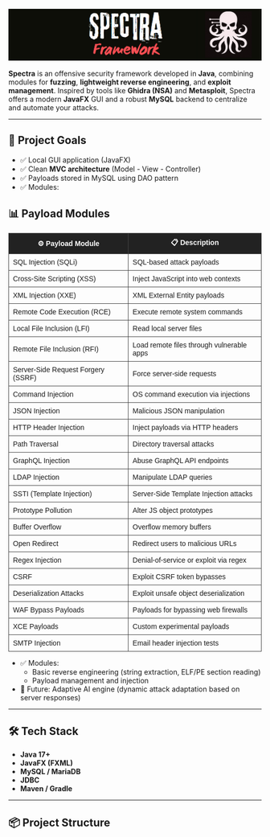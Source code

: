 

![Spectra Logo](./Spectrall.PNG)

**Spectra** is an offensive security framework developed in **Java**, combining modules for **fuzzing**, **lightweight reverse engineering**, and **exploit management**. Inspired by tools like **Ghidra (NSA)** and **Metasploit**, Spectra offers a modern **JavaFX** GUI and a robust **MySQL** backend to centralize and automate your attacks.

---

## 🎯 Project Goals

- ✅ Local GUI application (JavaFX)
- ✅ Clean **MVC architecture** (Model - View - Controller)
- ✅ Payloads stored in MySQL using DAO pattern
- ✅ Modules:
<h2>📊 Payload Modules</h2>

<table style="border-collapse: collapse; width: 100%; font-family: Arial, sans-serif;">
  <thead style="background-color: #222222; color: #ffffff;">
    <tr>
      <th style="border: 1px solid #444; padding: 8px;">⚙️ Payload Module</th>
      <th style="border: 1px solid #444; padding: 8px;">📋 Description</th>
    </tr>
  </thead>
  <tbody>
    <tr>
      <td style="border: 1px solid #444; padding: 8px;">SQL Injection (SQLi)</td>
      <td style="border: 1px solid #444; padding: 8px;">SQL-based attack payloads</td>
    </tr>
    <tr>
      <td style="border: 1px solid #444; padding: 8px;">Cross-Site Scripting (XSS)</td>
      <td style="border: 1px solid #444; padding: 8px;">Inject JavaScript into web contexts</td>
    </tr>
    <tr>
      <td style="border: 1px solid #444; padding: 8px;">XML Injection (XXE)</td>
      <td style="border: 1px solid #444; padding: 8px;">XML External Entity payloads</td>
    </tr>
    <tr>
      <td style="border: 1px solid #444; padding: 8px;">Remote Code Execution (RCE)</td>
      <td style="border: 1px solid #444; padding: 8px;">Execute remote system commands</td>
    </tr>
    <tr>
      <td style="border: 1px solid #444; padding: 8px;">Local File Inclusion (LFI)</td>
      <td style="border: 1px solid #444; padding: 8px;">Read local server files</td>
    </tr>
    <tr>
      <td style="border: 1px solid #444; padding: 8px;">Remote File Inclusion (RFI)</td>
      <td style="border: 1px solid #444; padding: 8px;">Load remote files through vulnerable apps</td>
    </tr>
    <tr>
      <td style="border: 1px solid #444; padding: 8px;">Server-Side Request Forgery (SSRF)</td>
      <td style="border: 1px solid #444; padding: 8px;">Force server-side requests</td>
    </tr>
    <tr>
      <td style="border: 1px solid #444; padding: 8px;">Command Injection</td>
      <td style="border: 1px solid #444; padding: 8px;">OS command execution via injections</td>
    </tr>
    <tr>
      <td style="border: 1px solid #444; padding: 8px;">JSON Injection</td>
      <td style="border: 1px solid #444; padding: 8px;">Malicious JSON manipulation</td>
    </tr>
    <tr>
      <td style="border: 1px solid #444; padding: 8px;">HTTP Header Injection</td>
      <td style="border: 1px solid #444; padding: 8px;">Inject payloads via HTTP headers</td>
    </tr>
    <tr>
      <td style="border: 1px solid #444; padding: 8px;">Path Traversal</td>
      <td style="border: 1px solid #444; padding: 8px;">Directory traversal attacks</td>
    </tr>
    <tr>
      <td style="border: 1px solid #444; padding: 8px;">GraphQL Injection</td>
      <td style="border: 1px solid #444; padding: 8px;">Abuse GraphQL API endpoints</td>
    </tr>
    <tr>
      <td style="border: 1px solid #444; padding: 8px;">LDAP Injection</td>
      <td style="border: 1px solid #444; padding: 8px;">Manipulate LDAP queries</td>
    </tr>
    <tr>
      <td style="border: 1px solid #444; padding: 8px;">SSTI (Template Injection)</td>
      <td style="border: 1px solid #444; padding: 8px;">Server-Side Template Injection attacks</td>
    </tr>
    <tr>
      <td style="border: 1px solid #444; padding: 8px;">Prototype Pollution</td>
      <td style="border: 1px solid #444; padding: 8px;">Alter JS object prototypes</td>
    </tr>
    <tr>
      <td style="border: 1px solid #444; padding: 8px;">Buffer Overflow</td>
      <td style="border: 1px solid #444; padding: 8px;">Overflow memory buffers</td>
    </tr>
    <tr>
      <td style="border: 1px solid #444; padding: 8px;">Open Redirect</td>
      <td style="border: 1px solid #444; padding: 8px;">Redirect users to malicious URLs</td>
    </tr>
    <tr>
      <td style="border: 1px solid #444; padding: 8px;">Regex Injection</td>
      <td style="border: 1px solid #444; padding: 8px;">Denial-of-service or exploit via regex</td>
    </tr>
    <tr>
      <td style="border: 1px solid #444; padding: 8px;">CSRF</td>
      <td style="border: 1px solid #444; padding: 8px;">Exploit CSRF token bypasses</td>
    </tr>
    <tr>
      <td style="border: 1px solid #444; padding: 8px;">Deserialization Attacks</td>
      <td style="border: 1px solid #444; padding: 8px;">Exploit unsafe object deserialization</td>
    </tr>
    <tr>
      <td style="border: 1px solid #444; padding: 8px;">WAF Bypass Payloads</td>
      <td style="border: 1px solid #444; padding: 8px;">Payloads for bypassing web firewalls</td>
    </tr>
    <tr>
      <td style="border: 1px solid #444; padding: 8px;">XCE Payloads</td>
      <td style="border: 1px solid #444; padding: 8px;">Custom experimental payloads</td>
    </tr>
    <tr>
      <td style="border: 1px solid #444; padding: 8px;">SMTP Injection</td>
      <td style="border: 1px solid #444; padding: 8px;">Email header injection tests</td>
    </tr>
  </tbody>
</table>


- ✅ Modules:
  - Basic reverse engineering (string extraction, ELF/PE section reading)
  - Payload management and injection
- 🚧 Future: Adaptive AI engine (dynamic attack adaptation based on server responses)

---

## 🛠️ Tech Stack

- **Java 17+**  
- **JavaFX (FXML)**  
- **MySQL / MariaDB**  
- **JDBC**  
- **Maven / Gradle**


---

## 📦 Project Structure

